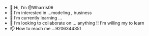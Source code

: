 - 👋 Hi, I’m @Wharris09
- 👀 I’m interested in ...modeling , business 
- 🌱 I’m currently learning ...
- 💞️ I’m looking to collaborate on ... anything
!! I'm willing my to learn 
- 📫 How to reach me ...9206344351

<!---
Wharris09/Wharris09 is a ✨ special ✨ repository because its `README.md` (this file) appears on your GitHub profile.
You can click the Preview link to take a look at your changes.
--->
